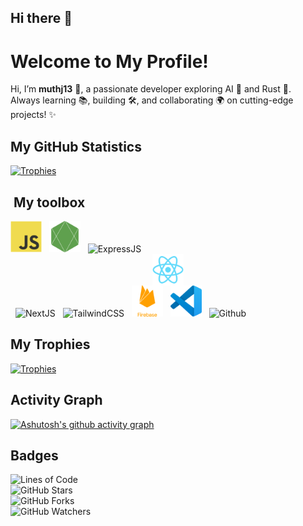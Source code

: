 ## Hi there 👋

# Welcome to My Profile!

Hi, I’m **muthj13** 👋, a passionate developer exploring AI 🤖 and Rust 🦀.  
Always learning 📚, building 🛠️, and collaborating 🌍 on cutting-edge projects! ✨

## My GitHub Statistics

[![Trophies](https://github-profile-trophy.vercel.app/?username=muthj13&theme=onedark&column=3&no-bg=true&no-frame=true&margin-w=5)](https://github.com/ryo-ma/github-profile-trophy)

## &nbsp;My toolbox

<img src="https://raw.githubusercontent.com/devicons/devicon/1119b9f84c0290e0f0b38982099a2bd027a48bf1/icons/javascript/javascript-original.svg" alt="JavaScript" width="50" height="50"/> &nbsp;
<img src="https://raw.githubusercontent.com/devicons/devicon/1119b9f84c0290e0f0b38982099a2bd027a48bf1/icons/nodejs/nodejs-plain.svg" alt="NodeJS" width="50" height="50"/> &nbsp;
<img src="https://github.com/CyrisXD/CyrisXD/raw/master/assets/ExpressJS.png" alt="ExpressJS"/> &nbsp;
<img src="https://raw.githubusercontent.com/devicons/devicon/1119b9f84c0290e0f0b38982099a2bd027a48bf1/icons/react/react-original.svg" alt="ReactJS" width="50" height="50" style="margin:0 auto; display:block;"/> &nbsp;
<img src="https://github.com/CyrisXD/CyrisXD/raw/master/assets/NextJS.png" alt="NextJS"/> &nbsp;
<img src="https://github.com/CyrisXD/CyrisXD/raw/master/assets/TailwindCSS.png" alt="TailwindCSS"/> &nbsp;
<img src="https://raw.githubusercontent.com/devicons/devicon/1119b9f84c0290e0f0b38982099a2bd027a48bf1/icons/firebase/firebase-plain-wordmark.svg" alt="Firebase" width="50" height="50"/> &nbsp;
<img src="https://raw.githubusercontent.com/devicons/devicon/1119b9f84c0290e0f0b38982099a2bd027a48bf1/icons/vscode/vscode-original.svg" alt="VSCode" width="50" height="50"/> &nbsp;
<img src="https://github.com/CyrisXD/CyrisXD/raw/master/assets/Github.png" alt="Github"/> &nbsp;

## My Trophies

[![Trophies](https://github-profile-trophy.vercel.app/?username=muthj13&theme=onedark)](https://github.com/ryo-ma/github-profile-trophy)

## Activity Graph

[![Ashutosh's github activity graph](https://github-readme-activity-graph.vercel.app/graph?username=muthj13&theme=github-compact&grid=true&radius=16)](https://github.com/ashutosh00710/github-readme-activity-graph)

## Badges

![Lines of Code](https://img.shields.io/badge/Lines%20of%20Code-1.2M-brightgreen?style=for-the-badge&logo=codefactor&logoColor=white&shape=round)  
![GitHub Stars](https://img.shields.io/badge/GitHub%20Stars-10-yellow?style=for-the-badge&logo=github&logoColor=white&shape=round)  
![GitHub Forks](https://img.shields.io/badge/GitHub%20Forks-5-blue?style=for-the-badge&logo=github&logoColor=white&shape=round)  
![GitHub Watchers](https://img.shields.io/badge/GitHub%20Watchers-2-red?style=for-the-badge&logo=github&logoColor=white&shape=round)

